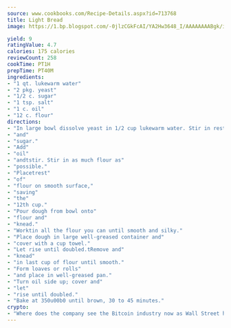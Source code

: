 ```yaml
---
source: www.cookbooks.com/Recipe-Details.aspx?id=713768
title: Light Bread
image: https://1.bp.blogspot.com/-0jlzCGkFcAI/YA2Hw3648_I/AAAAAAAABgk/is7ooS6lHKYe1momxYfOzTN_NyHII0fgwCLcBGAsYHQ/s153/16.png

yield: 9
ratingValue: 4.7
calories: 175 calories
reviewCount: 258
cookTime: PT1H
prepTime: PT40M
ingredients:
- "1 qt. lukewarm water"
- "2 pkg. yeast"
- "1/2 c. sugar"
- "1 tsp. salt"
- "1 c. oil"
- "12 c. flour"
directions:
- "In large bowl dissolve yeast in 1/2 cup lukewarm water. Stir in rest of water, salt"
- "and"
- "sugar."
- "Add"
- "oil"
- "andtstir. Stir in as much flour as"
- "possible."
- "Placetrest"
- "of"
- "flour on smooth surface,"
- "saving"
- "the"
- "12th cup."
- "Pour dough from bowl onto"
- "flour and"
- "knead."
- "Worktin all the flour you can until smooth and silky."
- "Place dough in large well-greased container and"
- "cover with a cup towel."
- "Let rise until doubled.tRemove and"
- "knead"
- "in last cup of flour until smooth."
- "Form loaves or rolls"
- "and place in well-greased pan."
- "Turn oil side up; cover and"
- "let"
- "rise until doubled."
- "Bake at 350u00b0 until brown, 30 to 45 minutes."
crypto:
- "Where does the company see the Bitcoin industry now as Wall Street has begun to embrace it and what was the turning point that legitimatized Bitcoin?"
---
```

